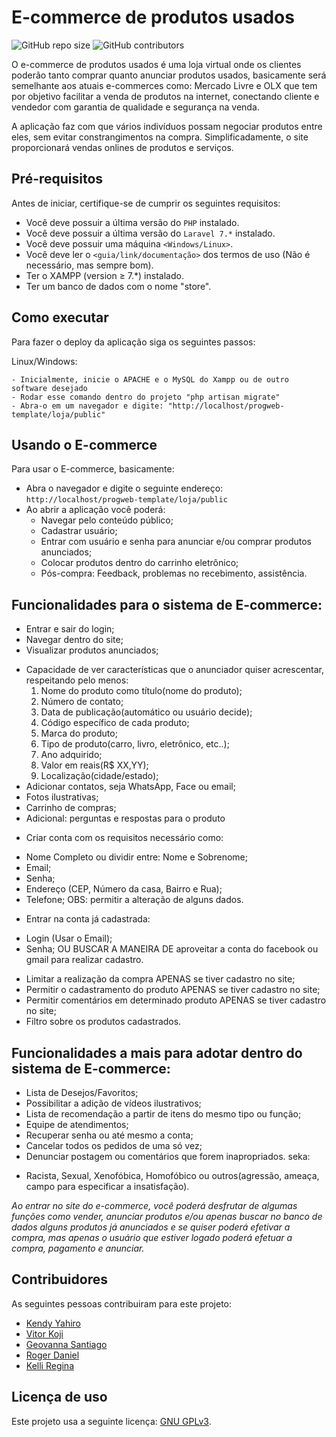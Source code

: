 # E-commerce de produtos usados

<!--- Exemplos de badges. Acesse https://shields.io para outras opções. Você pode querer incluir informações de dependencias, build, testes, licença, etc. --->
![GitHub repo size](https://img.shields.io/github/repo-size/kendyyahiro/progweb-template)
![GitHub contributors](https://img.shields.io/github/contributors/kendyyahiro/progweb-template)

O e-commerce de produtos usados é uma loja virtual onde os clientes poderão tanto comprar quanto anunciar produtos usados, basicamente será semelhante aos atuais e-commerces como: Mercado Livre e OLX que tem por objetivo facilitar a venda de produtos na internet, conectando cliente e vendedor com garantia de qualidade e segurança na venda.

A aplicação faz com que vários indivíduos possam negociar produtos entre eles, sem evitar constrangimentos na compra. Simplificadamente, o site proporcionará vendas onlines de produtos e serviços.

## Pré-requisitos

Antes de iniciar, certifique-se de cumprir os seguintes requisitos:
<!--- Estes são alguns exemplos de requisitos. Adicione, duplique e remova como necessário --->
* Você deve possuir a última versão do `PHP` instalado.
* Você deve possuir a última versão do `Laravel 7.*` instalado.
* Você deve possuir uma máquina `<Windows/Linux>`.
* Você deve ler o `<guia/link/documentação>` dos termos de uso (Não é necessário, mas sempre bom).
* Ter o XAMPP (version ≥ 7.*) instalado.
* Ter um banco de dados com o nome "store".

## Como executar

Para fazer o deploy da aplicação siga os seguintes passos:

Linux/Windows:
```
- Inicialmente, inicie o APACHE e o MySQL do Xampp ou de outro software desejado
- Rodar esse comando dentro do projeto "php artisan migrate"
- Abra-o em um navegador e digite: "http://localhost/progweb-template/loja/public"
```

## Usando o E-commerce

Para usar o E-commerce, basicamente:
* Abra o navegador e digite o seguinte endereço: `http://localhost/progweb-template/loja/public`
* Ao abrir a aplicação você poderá:
  * Navegar pelo conteúdo público;
  * Cadastrar usuário;
  * Entrar com usuário e senha para anunciar e/ou comprar produtos anunciados;
  * Colocar produtos dentro do carrinho eletrônico;
  * Pós-compra: Feedback, problemas no recebimento, assistência.  

## Funcionalidades para o sistema de E-commerce:
* Entrar e sair do login;
* Navegar dentro do site;
* Visualizar produtos anunciados;
 - Capacidade de ver características que o anunciador quiser acrescentar, respeitando pelo menos:
   1) Nome do produto como título(nome do produto);
   2) Número de contato;
   3) Data de publicação(automático ou usuário decide);
   4) Código específico de cada produto;
   5) Marca do produto;
   6) Tipo de produto(carro, livro, eletrônico, etc..);
   7) Ano adquirido;
   8) Valor em reais(R$ XX,YY);
   9) Localização(cidade/estado);
 - Adicionar contatos, seja WhatsApp, Face ou email;
 - Fotos ilustrativas;
 - Carrinho de compras;
 - Adicional: perguntas e respostas para o produto
* Criar conta com os requisitos necessário como:
 - Nome Completo ou dividir entre: Nome e Sobrenome;
 - Email;
 - Senha;
 - Endereço (CEP, Número da casa, Bairro e Rua);
 - Telefone;
   OBS: permitir a alteração de alguns dados.
* Entrar na conta já cadastrada:
 - Login (Usar o Email);
 - Senha;
   OU BUSCAR A MANEIRA DE aproveitar a conta do facebook ou gmail para realizar cadastro.
* Limitar a realização da compra APENAS se tiver cadastro no site; 
* Permitir o cadastramento do produto APENAS se tiver cadastro no site; 
* Permitir comentários em determinado produto APENAS se tiver cadastro no site;
* Filtro sobre os produtos cadastrados.


## Funcionalidades a mais para adotar dentro do sistema de E-commerce:

* Lista de Desejos/Favoritos;
* Possibilitar a adição de vídeos ilustrativos;
* Lista de recomendação a partir de itens do mesmo tipo ou função;
* Equipe de atendimentos;
* Recuperar senha ou até mesmo a conta;
* Cancelar todos os pedidos de uma só vez;
* Denunciar postagem ou comentários que forem inapropriados. seka:
 - Racista, Sexual, Xenofóbica, Homofóbico ou outros(agressão, ameaça, campo para especificar a insatisfação).

*Ao entrar no site do e-commerce, você poderá desfrutar de algumas funções como vender, anunciar produtos e/ou apenas buscar no banco de dados alguns produtos já anunciados e se quiser poderá efetivar a compra, mas apenas o usuário que estiver logado poderá efetuar a compra, pagamento e anunciar.*

## Contribuidores

As seguintes pessoas contribuiram para este projeto:

* [Kendy Yahiro](https://github.com/kendyyahiro)
* [Vitor Koji](https://github.com/vitorkoji)
* [Geovanna Santiago](https://github.com/GeovannaSantiago)
* [Roger Daniel](https://github.com/rrowdas)
* [Kelli Regina](https://github.com/Kelli-Regina)


## Licença de uso

<!--- Se não tiver certeza de qual, verifique este site: https://choosealicense.com/--->
<!---Este projeto usa a seguinte licença: [<GNU GPLv3>](<https://choosealicense.com/licenses/gpl-3.0/>). 
*Você também deve criar um arquivo chamado LICENSE no projeto*--->
Este projeto usa a seguinte licença: [GNU GPLv3](https://choosealicense.com/licenses/gpl-3.0/).

